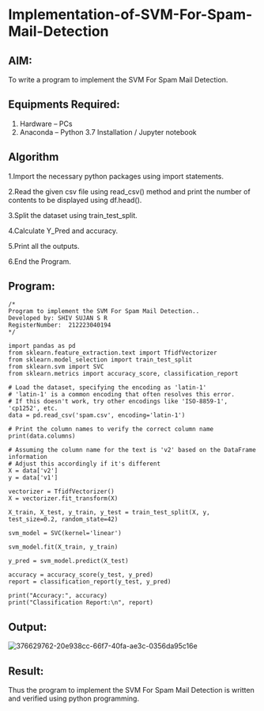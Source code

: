 # Implementation-of-SVM-For-Spam-Mail-Detection

## AIM:
To write a program to implement the SVM For Spam Mail Detection.

## Equipments Required:
1. Hardware – PCs
2. Anaconda – Python 3.7 Installation / Jupyter notebook

## Algorithm
1.Import the necessary python packages using import statements.

2.Read the given csv file using read_csv() method and print the number of contents to be displayed using df.head().

3.Split the dataset using train_test_split.

4.Calculate Y_Pred and accuracy.

5.Print all the outputs.

6.End the Program.
## Program:
```
/*
Program to implement the SVM For Spam Mail Detection..
Developed by: SHIV SUJAN S R
RegisterNumber:  212223040194
*/
```
```
import pandas as pd
from sklearn.feature_extraction.text import TfidfVectorizer
from sklearn.model_selection import train_test_split
from sklearn.svm import SVC
from sklearn.metrics import accuracy_score, classification_report

# Load the dataset, specifying the encoding as 'latin-1'
# 'latin-1' is a common encoding that often resolves this error.
# If this doesn't work, try other encodings like 'ISO-8859-1', 'cp1252', etc.
data = pd.read_csv('spam.csv', encoding='latin-1')

# Print the column names to verify the correct column name
print(data.columns)

# Assuming the column name for the text is 'v2' based on the DataFrame information
# Adjust this accordingly if it's different
X = data['v2']
y = data['v1']

vectorizer = TfidfVectorizer()
X = vectorizer.fit_transform(X)

X_train, X_test, y_train, y_test = train_test_split(X, y, test_size=0.2, random_state=42)

svm_model = SVC(kernel='linear')

svm_model.fit(X_train, y_train)

y_pred = svm_model.predict(X_test)

accuracy = accuracy_score(y_test, y_pred)
report = classification_report(y_test, y_pred)

print("Accuracy:", accuracy)
print("Classification Report:\n", report)
```
## Output:

![376629762-20e938cc-66f7-40fa-ae3c-0356da95c16e](https://github.com/user-attachments/assets/fbd8b075-3dc7-4d13-abd0-a00c5b301872)

## Result:
Thus the program to implement the SVM For Spam Mail Detection is written and verified using python programming.
